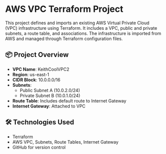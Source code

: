# AWS VPC Terraform Project

This project defines and imports an existing AWS Virtual Private Cloud (VPC) infrastructure using Terraform. It includes a VPC, public and private subnets, a route table, and associations. The infrastructure is imported from AWS and managed through Terraform configuration files.

## 📦 Project Overview

- **VPC Name**: KeithCoolVPC2
- **Region**: us-east-1
- **CIDR Block**: 10.0.0.0/16
- **Subnets**:
  - Public Subnet A (10.0.2.0/24)
  - Private Subnet B (10.0.1.0/24)
- **Route Table**: Includes default route to Internet Gateway
- **Internet Gateway**: Attached to VPC

## 🛠 Technologies Used

- Terraform
- AWS VPC, Subnets, Route Tables, Internet Gateway
- GitHub for version control

